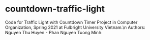 # countdown-traffic-light
Code for Traffic Light with Countdown Timer Project in Computer Organization, Spring 2021 at Fulbright University Vietnam.\n
Authors: Nguyen Thu Huyen - Phan Nguyen Tuong Minh
